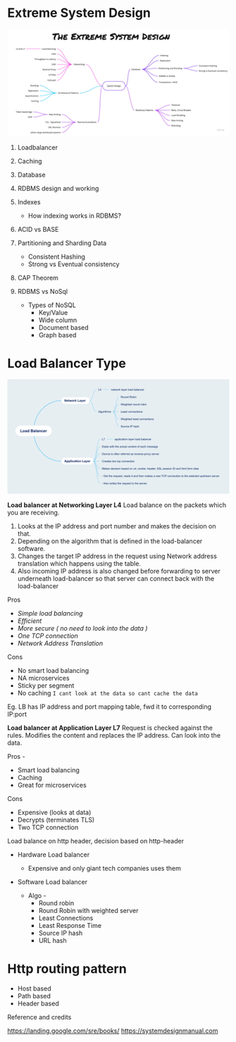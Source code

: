 
# Extreme System Design

![alt text](https://github.com/JITES/ExtremeSystemDesign/blob/master/sys-design.jpg)

 1. Loadbalancer
 2. Caching
 
 3. Database
 4. RDBMS design and working
 5. Indexes
    * How indexing works in RDBMS?
 6. ACID vs BASE
 7. Partitioning and Sharding Data
    * Consistent Hashing
    * Strong vs Eventual consistency 
 8. CAP Theorem 
 9. RDBMS vs NoSql
    * Types of NoSQL
      * Key/Value
      * Wide column
      * Document based
      * Graph based
   
# Load Balancer Type

![alt text](https://github.com/JITES/ExtremeSystemDesign/blob/master/LBMindMap.png)


**Load balancer at Networking Layer L4**
Load balance on the packets which you are receiving.

 1. Looks at the IP address and port number and makes the decision on that.
 2. Depending on the algorithm that is defined in the load-balancer software.
 3. Changes the target IP address in the request using Network address translation which happens using the table.
 4. Also incoming IP address is also changed before forwarding to server underneath load-balancer so that server can connect back with the load-balancer 

Pros
 - _Simple load balancing_
 - _Efficient_
 - _More secure ( no need to look into the data )_
 - _One TCP connection_
 - _Network Address Translation_

Cons
 - No smart load balancing
 - NA microservices
 - Sticky per segment
 - No caching `I cant look at the data so cant cache the data`

Eg. LB has IP address and port mapping table, fwd it to corresponding IP:port

**Load balancer at Application Layer L7**
Request is checked against the rules.
Modifies the content and replaces the IP address.
Can look into the data.

Pros -
 - Smart load balancing
 - Caching
 - Great for microservices

Cons
 - Expensive (looks at data)
 - Decrypts (terminates TLS)
 - Two TCP connection

Load balance on http header, decision based on http-header

* Hardware Load balancer
	* Expensive and only giant tech companies uses them 

* Software Load balancer
	 * Algo -
		 * Round robin
		 * Round Robin with weighted server
		 * Least Connections
		 * Least Response Time
		 * Source IP hash
		 * URL hash

# Http routing pattern

 - Host based
 - Path based
 - Header based
 
 
Reference and credits

https://landing.google.com/sre/books/
https://systemdesignmanual.com
